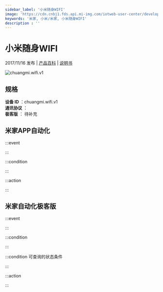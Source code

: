 ```yaml
---
sidebar_label: '小米随身WIFI'
image: 'https://cdn.cnbj1.fds.api.mi-img.com/iotweb-user-center/developer_1678870888561W7OqonwB.png?GalaxyAccessKeyId=AKVGLQWBOVIRQ3XLEW&Expires=9223372036854775807&Signature=XHnqdl03ZCMzRAPbAXxGR4lLv5E='
keywords: '米家, 小米/米家, 小米随身WIFI'
description : ''
---
```

# 小米随身WIFI

2017/11/16 发布 | [产品百科](https://home.mi.com/webapp/content/baike/product/index.html?model=chuangmi.wifi.v1/) | [说明书](https://home.mi.com/views/introduction.html?model=chuangmi.wifi.v1&region=cn)

![chuangmi.wifi.v1](https://cdn.cnbj1.fds.api.mi-img.com/iotweb-user-center/developer_1678870888561W7OqonwB.png?GalaxyAccessKeyId=AKVGLQWBOVIRQ3XLEW&Expires=9223372036854775807&Signature=XHnqdl03ZCMzRAPbAXxGR4lLv5E=)

## 规格  
> 
**设备 ID** ：chuangmi.wifi.v1  
**通讯协议** ：  
**极客版**  ： 待补充 


## 米家APP自动化  

:::event  

:::

:::condition  

:::

:::action   

:::

## 米家自动化极客版  

:::event  

:::

:::condition  

:::

:::condition 可查询的状态条件  

:::

:::action  

:::

        
